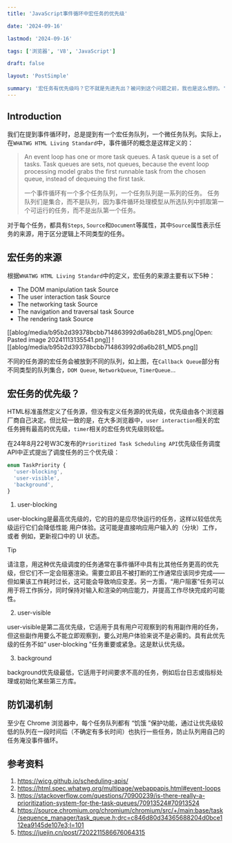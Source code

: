 ```yaml
---
title: 'JavaScript事件循环中宏任务的优先级'

date: '2024-09-16'

lastmod: '2024-09-16'

tags: ['浏览器', 'V8', 'JavaScript']

draft: false

layout: 'PostSimple'

summary: '宏任务有优先级吗？它不就是先进先出？被问到这个问题之前，我也是这么想的。'
---
```


## Introduction

我们在提到事件循环时，总是提到有一个宏任务队列，一个微任务队列。实际上，在`WHATWG HTML Living Standard`中，事件循环的概念是这样定义的：

> An event loop has one or more task queues. A task queue is a set of tasks. Task queues are sets, not queues, because the event loop processing model grabs the first runnable task from the chosen queue, instead of dequeuing the first task.
>
> 一个事件循环有一个多个任务队列，一个任务队列是一系列的任务。
> 任务队列们是集合，而不是队列，因为事件循环处理模型从所选队列中抓取第一个可运行的任务，而不是出队第一个任务。

对于每个任务，都具有`Steps`, `Source`和`Document`等属性，其中`Source`属性表示任务的来源，用于区分逻辑上不同类型的任务。


## 宏任务的来源

根据`WHATWG HTML Living Standard`中的定义，宏任务的来源主要有以下5种：

- The DOM manipulation task Source
- The user interaction task Source
- The networking task Source
- The navigation and traversal task Source
- The rendering task Source

[[ablog/media/b95b2d39378bcbb714863992d6a6b281_MD5.png|Open: Pasted image 20241113135541.png]]
![[ablog/media/b95b2d39378bcbb714863992d6a6b281_MD5.png]]

不同的任务源的宏任务会被放到不同的队列，如上图，在`Callback Queue`部分有不同类型的队列集合，`DOM Queue`, `NetworkQueue`, `TimerQueue`...

## **宏任务的优先级？**

HTML标准虽然定义了任务源，但没有定义任务源的优先级，优先级由各个浏览器厂商自己决定。但比较一致的是，在大多浏览器中，`user interaction`相关的宏任务拥有最高的优先级，`timer`相关的宏任务优先级则较低。

在24年8月22号W3C发布的`Prioritized Task Scheduling API`优先级任务调度API中正式提出了调度任务的三个优先级：

```typescript
enum TaskPriority {
  'user-blocking',
  'user-visible',
  'background',
}
```

1. user-blocking

user-blocking是最高优先级的，它的目的是应尽快运行的任务，这样以较低优先级运行它们会降低性能 用户体验。这可能是直接响应用户输入的（分块）工作，或者 例如，更新视口中的 UI 状态。

> [!Tip]
> 请注意，用这种优先级调度的任务通常在事件循环中具有比其他任务更高的优先级，但它们不一定会阻塞渲染。需要立即且不被打断的工作通常应该同步完成——但如果该工作耗时过长，这可能会导致响应变差。另一方面，“用户阻塞”任务可以用于将工作拆分，同时保持对输入和渲染的响应能力，并提高工作尽快完成的可能性。

2. user-visible

user-visible是第二高优先级，它适用于具有用户可观察到的有用副作用的任务，但这些副作用要么不能立即观察到，要么对用户体验来说不是必需的。具有此优先级的任务不如“ user-blocking ”任务重要或紧急。这是默认优先级。

3. background

background优先级最低，它适用于时间要求不高的任务，例如后台日志或指标处理或初始化某些第三方库。

## 防饥渴机制

至少在 Chrome 浏览器中，每个任务队列都有 “饥饿 ”保护功能，通过让优先级较低的队列在一段时间后（不确定有多长时间）也执行一些任务，防止队列用自己的任务淹没事件循环。

## 参考资料

1. https://wicg.github.io/scheduling-apis/
2. https://html.spec.whatwg.org/multipage/webappapis.html#event-loops
3. https://stackoverflow.com/questions/70900239/is-there-really-a-prioritization-system-for-the-task-queues/70913524#70913524
4. https://source.chromium.org/chromium/chromium/src/+/main:base/task/sequence_manager/task_queue.h;drc=c846d80d34365688204d0bce112ea9145de107e3;l=101
5. https://juejin.cn/post/7202211586676064315